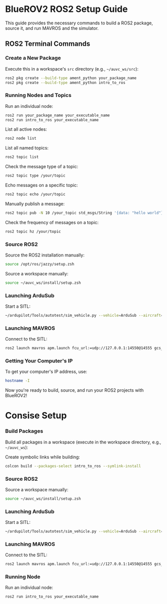 
# BlueROV2 ROS2 Setup Guide

This guide provides the necessary commands to build a ROS2 package, source it, and run MAVROS and the simulator.

## ROS2 Terminal Commands

### Create a New Package

Execute this in a workspace's `src` directory (e.g., `~/auvc_ws/src`):

```bash
ros2 pkg create --build-type ament_python your_package_name
ros2 pkg create --build-type ament_python intro_to_ros
```



### Running Nodes and Topics

Run an individual node:

```bash
ros2 run your_package_name your_executable_name
ros2 run intro_to_ros your_executable_name
```

List all active nodes:

```bash
ros2 node list
```

List all named topics:

```bash
ros2 topic list
```

Check the message type of a topic:

```bash
ros2 topic type /your/topic
```

Echo messages on a specific topic:

```bash
ros2 topic echo /your/topic
```

Manually publish a message:

```bash
ros2 topic pub -N 10 /your_topic std_msgs/String '{data: "hello world"}'
```

Check the frequency of messages on a topic:

```bash
ros2 topic hz /your/topic
```

### Source ROS2

Source the ROS2 installation manually:

```bash
source /opt/ros/jazzy/setup.zsh
```

Source a workspace manually:

```bash
source ~/auvc_ws/install/setup.zsh
```

### Launching ArduSub

Start a SITL:

```bash
~/ardupilot/Tools/autotest/sim_vehicle.py --vehicle=ArduSub --aircraft="bwsibot" -L RATBeach --out=udp:169.254.64.190:14550
```

### Launching MAVROS

Connect to the SITL:

```bash
ros2 launch mavros apm.launch fcu_url:=udp://127.0.0.1:14550@14555 gcs_url:=udp://:14550@169.254.64.190:14550 tgt_system:=1 tgt_component:=1 system_id:=255 component_id:=240
```

### Getting Your Computer's IP

To get your computer's IP address, use:

```bash
hostname -I
```

Now you're ready to build, source, and run your ROS2 projects with BlueROV2!





# Consise Setup

### Build Packages

Build all packages in a workspace (execute in the workspace directory, e.g., `~/auvc_ws`):

Create symbolic links while building:

```bash
colcon build --packages-select intro_to_ros --symlink-install
```

### Source ROS2

Source a workspace manually:

```bash
source ~/auvc_ws/install/setup.zsh
```

### Launching ArduSub

Start a SITL:

```bash
~/ardupilot/Tools/autotest/sim_vehicle.py --vehicle=ArduSub --aircraft="bwsibot" -L RATBeach --out=udp::14550
```

### Launching MAVROS

Connect to the SITL:

```bash
ros2 launch mavros apm.launch fcu_url:=udp://127.0.0.1:14550@14555 gcs_url:=udp://:14550@:14550 tgt_system:=1 tgt_component:=1 system_id:=255 component_id:=240
```

### Running Node

Run an individual node:

```bash
ros2 run intro_to_ros your_executable_name
```